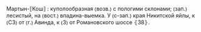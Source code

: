 ---
---

Мартын-⟦Кош⟧
: куполообразная ⦅возв.⦆ с пологими склонами; ⦅зап.⦆ лесистый, на ⦅вост.⦆ впадина-выемка. У ⦅с-зап.⦆ края Никитской яйлы, к ⦅СЗ⦆ от ⦅г.⦆ Авинда, к ⦅З⦆ от Романовского шоссе ⦃З8⦄.
